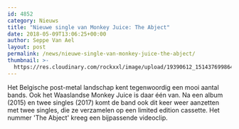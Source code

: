 ```yaml
---
id: 4852
category: Nieuws
title: "Nieuwe single van Monkey Juice: The Abject"
date: 2018-05-09T13:06:25+00:00
author: Seppe Van Ael
layout: post
permalink: /news/nieuwe-single-van-monkey-juice-the-abject/
thumbnail: >-
  https://res.cloudinary.com/rockxxl/image/upload/19390612_1514376998640058_3353967301749462675_o.jpg
---
```

Het Belgische post-metal landschap kent tegenwoordig een mooi aantal bands. Ook het Waaslandse Monkey Juice is daar één van. Na een album (2015) en twee singles (2017) komt de band ook dit keer weer aanzetten met twee singles, die ze verzamelen op een limited edition cassette. Het nummer 'The Abject' kreeg een bijpassende videoclip.
